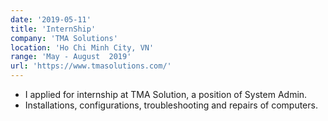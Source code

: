 ```yaml
---
date: '2019-05-11'
title: 'InternShip'
company: 'TMA Solutions'
location: 'Ho Chi Minh City, VN'
range: 'May - August  2019'
url: 'https://www.tmasolutions.com/'
---
```


- I applied for internship at TMA Solution, a position of System Admin.
- Installations, configurations, troubleshooting and repairs of computers.
